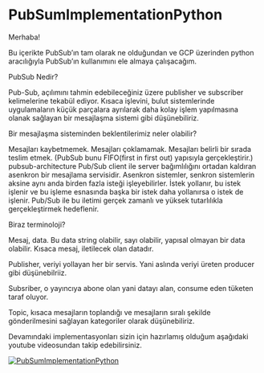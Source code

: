 # PubSumImplementationPython

Merhaba!

Bu içerikte PubSub’ın tam olarak ne olduğundan ve GCP üzerinden python aracılığıyla PubSub’ın kullanımını ele almaya çalışacağım.

PubSub Nedir?

Pub-Sub, açılımını tahmin edebileceğiniz üzere publisher ve subscriber kelimelerine tekabül ediyor. Kısaca işlevini, bulut sistemlerinde uygulamaların küçük parçalara ayrılarak daha kolay işlem yapılmasına olanak sağlayan bir mesajlaşma sistemi gibi düşünebiliriz.

Bir mesajlaşma sisteminden beklentilerimiz neler olabilir?

Mesajları kaybetmemek.
Mesajları çoklamamak.
Mesajları belirli bir sırada teslim etmek. (PubSub bunu FIFO(first in first out) yapısıyla gerçekleştirir.)
pubsub-architecture
Pub/Sub client ile server bağımlılığını ortadan kaldıran asenkron bir mesajlama servisidir. Asenkron sistemler, senkron sistemlerin aksine aynı anda birden fazla isteği işleyebilirler. İstek yollanır, bu istek işlenir ve bu işleme esnasında başka bir istek daha yollanırsa o istek de işlenir.   Pub/Sub ile bu iletimi gerçek zamanlı ve yüksek tutarlılıkla gerçekleştirmek hedeflenir.

Biraz terminoloji?

Mesaj, data. Bu data string olabilir, sayı olabilir, yapısal olmayan bir data olabilir. Kısaca mesaj, iletilecek olan datadır.

Publisher, veriyi yollayan her bir servis. Yani aslında veriyi üreten producer gibi düşünebilriiz.

Subsriber, o yayıncıya abone olan yani datayı alan, consume eden tüketen taraf oluyor.

Topic, kısaca mesajların toplandığı ve mesajların sıralı şekilde gönderilmesini sağlayan kategoriler olarak düşünebiliriz.

Devamındaki implementasyonları sizin için hazırlamış olduğum aşağıdaki youtube videosundan takip edebilirsiniz.

[![PubSumImplementationPython](https://img.youtube.com/vi/e1AoKDlxMlg/1.jpg)](https://www.youtube.com/watch?v=e1AoKDlxMlg "PubSumImplementationPython")

